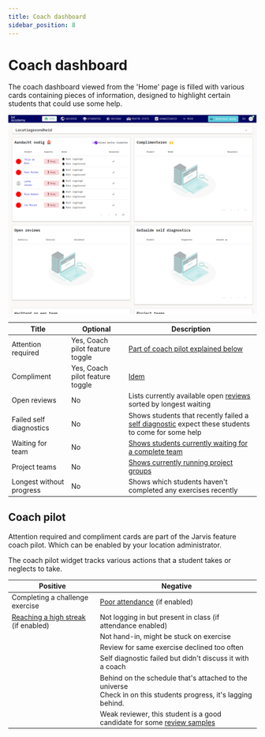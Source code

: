 ```yaml
---
title: Coach dashboard
sidebar_position: 8
---
```


# Coach dashboard

The coach dashboard viewed from the 'Home' page is filled with various cards containing pieces of information,
designed to highlight certain students that could use some help.

![dashboard overview](/img/staff/coaches/dashboard/dashboard-overview.png)

| Title                    | Optional                        | Description                                                                                                                                 |
|--------------------------|---------------------------------|---------------------------------------------------------------------------------------------------------------------------------------------|
| Attention required       | Yes, Coach pilot feature toggle | [Part of coach pilot explained below](#coach-pilot)                                                                                         |
| Compliment               | Yes, Coach pilot feature toggle | [Idem](#coach-pilot)                                                                                                                        |
| Open reviews             | No                              | Lists currently available open [reviews](exercises/reviews) sorted by longest waiting                                                       |
| Failed self diagnostics  | No                              | Shows students that recently failed a [self diagnostic](exercises/introduction#self-diagnostic) expect these students to come for some help |
| Waiting for team         | No                              | [Shows students currently waiting for a complete team](exercises/introduction#team-exercises-)                                              |
| Project teams            | No                              | [Shows currently running project groups](exercises/introduction#team-exercises-)                                                            |
| Longest without progress | No                              | Shows which students haven't completed any exercises recently                                                                               |

## Coach pilot

Attention required and compliment cards are part of the Jarvis feature coach pilot.
Which can be enabled by your location administrator.

The coach pilot widget tracks various actions that a student takes or neglects to take.

| Positive                                            | Negative                                                                                                            |
|-----------------------------------------------------|---------------------------------------------------------------------------------------------------------------------|
| Completing a challenge exercise                     | [Poor attendance](attendance) (if enabled)                                                                          |
| [Reaching a high streak](gamification) (if enabled) | Not logging in but present in class (if attendance enabled)                                                         |
|                                                     | Not hand-in, might be stuck on exercise                                                                             |
|                                                     | Review for same exercise declined too often                                                                         |
|                                                     | Self diagnostic failed but didn't discuss it with a coach                                                           |
|                                                     | Behind on the schedule that's attached to the universe<br/>Check in on this students progress, it's lagging behind. |
|                                                     | Weak reviewer, this student is a good candidate for some [review samples](exercises/reviews#review-samples)         |
